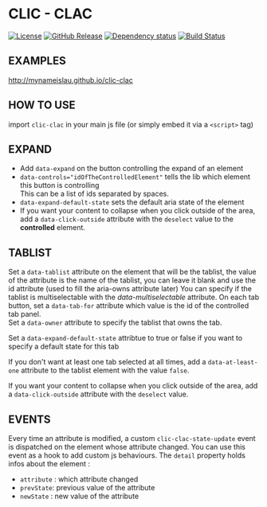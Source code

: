 # CLIC - CLAC

[![License][license-image]][license-url]
[![GitHub Release][github-release-image]][github-release-url]
[![Dependency status][david-dm-image]][david-dm-url]
[![Build Status][travis-image]][travis-url]

## EXAMPLES

http://mynameislau.github.io/clic-clac

## HOW TO USE

import `clic-clac` in your main js file (or simply embed it via a `<script>` tag)

## EXPAND

- Add `data-expand` on the button controlling the expand of an element
- `data-controls="idOfTheControlledElement"` tells the lib which element this button is controlling  
  This can be a list of ids separated by spaces.
- `data-expand-default-state` sets the default aria state of the element
- If you want your content to collapse when you click outside of the area, add a `data-click-outside` attribute with   the `deselect` value to the **controlled** element.

## TABLIST

Set a `data-tablist` attribute on the element that will be the tablist,
the value of the attribute
is the name of the tablist, you can leave it blank and use
the id attribute (used to fill the aria-owns attribute later)
You can specify if the tablist is multiselectable with the *data-multiselectable* attribute.
On each tab button, set a `data-tab-for` attribute which value is the id
of the controlled tab panel.  
Set a `data-owner` attribute 
to specify the tablist that owns the tab.  

Set a `data-expand-default-state` attribtue to true or false if you want
to specify a default state for this tab

If you don't want at least one tab selected at all times, add a `data-at-least-one` attribute to the tablist element with the value `false`.

If you want your content to collapse when you click outside of the area, add a `data-click-outside` attribute with the `deselect` value.

## EVENTS

Every time  an attribute is modified, a custom `clic-clac-state-update` event is dispatched on the element whose attribute changed.
You can use this event as a hook to add custom js behaviours.
The `detail` property holds infos about the element : 
 - `attribute` : which attribute changed
 - `prevState`: previous value of the attribute
 - `newState` : new value of the attribute
 
[david-dm-image]: https://img.shields.io/david/mynameislau/clic-clac.svg
[david-dm-url]: https://david-dm.org/mynameislau/clic-clac
[travis-image]: https://travis-ci.org/mynameislau/clic-clac.svg?branch=master
[travis-url]: https://travis-ci.org/mynameislau/clic-clac
[github-release-image]: https://img.shields.io/github/release/mynameislau/clic-clac.svg
[github-release-url]: https://github.com/mynameislau/clic-clac/releases
[license-image]: https://img.shields.io/badge/License-MIT-yellow.svg
[license-url]: https://opensource.org/licenses/MIT
